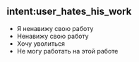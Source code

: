 ## intent:user_hates_his_work
- Я ненавижу свою работу
- Ненавижу свою работу
- Хочу уволиться
- Не могу работать на этой работе
